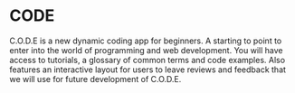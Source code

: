 # CODE
C.O.D.E is a new dynamic coding app for beginners.  A starting to point to enter into the world of programming and web development. You will have access to tutorials, a glossary of common terms and code examples. Also features an interactive layout for users to leave reviews and feedback that we will use for future development of C.O.D.E.
